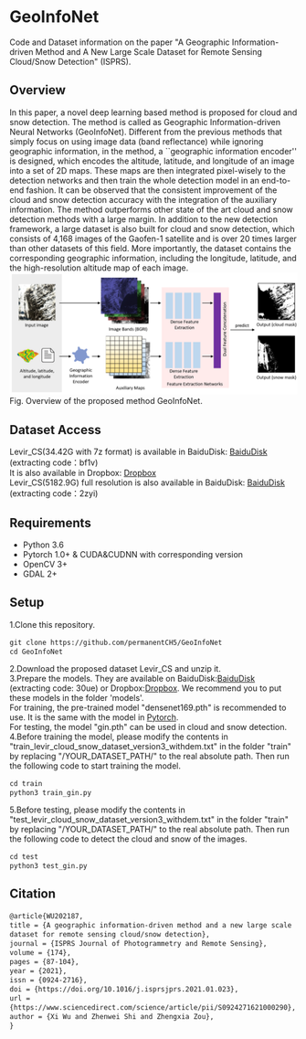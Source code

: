 # GeoInfoNet
Code and Dataset information on the paper "A Geographic Information-driven Method and A New Large Scale Dataset for Remote Sensing Cloud/Snow Detection" (ISPRS).

## Overview
In this paper, a novel deep learning based method is proposed for cloud and snow detection. The method is called as Geographic Information-driven Neural Networks (GeoInfoNet). Different from the previous methods that simply focus on using image data (band reflectance) while ignoring geographic information, in the method, a ``geographic information encoder'' is designed, which encodes the altitude, latitude, and longitude of an image into a set of 2D maps. These maps are then integrated pixel-wisely to the detection networks and then train the whole detection model in an end-to-end fashion. It can be observed that the consistent improvement of the cloud and snow detection accuracy with the integration of the auxiliary information. The method outperforms other state of the art cloud and snow detection methods with a large margin. In addition to the new detection framework, a large dataset is also built for cloud and snow detection, which consists of 4,168 images of the Gaofen-1 satellite and is over 20 times larger than other datasets of this field. More importantly, the dataset contains the corresponding geographic information, including the longitude, latitude, and the high-resolution altitude map of each image.  
![](algorithm_flow.png)  
Fig. Overview of the proposed method GeoInfoNet.  

## Dataset Access
Levir_CS(34.42G with 7z format) is available in BaiduDisk: [BaiduDisk](https://pan.baidu.com/s/1AMf9_7RYZyGHDTQcGfFLHA) (extracting code：bf1v)  
It is also available in Dropbox: [Dropbox](https://www.dropbox.com/sh/tauqvwnejlygvi0/AAA2_3uQv0AKTJ59nNviKCTRa?dl=0)    
Levir_CS(5182.9G) full resolution is also available in BaiduDisk: [BaiduDisk](https://pan.baidu.com/s/1YDgwGJ9ZTVvDNq-iEnh5ZA) (extracting code：2zyi)  

## Requirements
* Python 3.6
* Pytorch 1.0+ & CUDA&CUDNN with corresponding version
* OpenCV 3+
* GDAL 2+

## Setup
1.Clone this repository.  
```
git clone https://github.com/permanentCH5/GeoInfoNet
cd GeoInfoNet
```
2.Download the proposed dataset Levir_CS and unzip it.  
3.Prepare the models. They are available on BaiduDisk:[BaiduDisk](https://pan.baidu.com/s/16C1L3CuqcP0rG0WbXU4qYA ) (extracting code: 30ue) or Dropbox:[Dropbox](https://www.dropbox.com/sh/6e1ojw5apxbzmao/AAAQKsyRzB0bD5JNLqV81093a?dl=0). We recommend you to put these models in the folder 'models'.  
For training, the pre-trained model "densenet169.pth" is recommended to use. It is the same with the model in [Pytorch](https://pytorch.org/vision/stable/_modules/torchvision/models/densenet.html#densenet169).  
For testing, the model "gin.pth" can be used in cloud and snow detection.  
4.Before training the model, please modify the contents in "train_levir_cloud_snow_dataset_version3_withdem.txt" in the folder "train" by replacing "/YOUR_DATASET_PATH/" to the real absolute path. Then run the following code to start training the model.
```
cd train
python3 train_gin.py
```
5.Before testing, please modify the contents in "test_levir_cloud_snow_dataset_version3_withdem.txt" in the folder "train" by replacing "/YOUR_DATASET_PATH/" to the real absolute path. Then run the following code to detect the cloud and snow of the images.
```
cd test
python3 test_gin.py
```

## Citation
```
@article{WU202187,
title = {A geographic information-driven method and a new large scale dataset for remote sensing cloud/snow detection},
journal = {ISPRS Journal of Photogrammetry and Remote Sensing},
volume = {174},
pages = {87-104},
year = {2021},
issn = {0924-2716},
doi = {https://doi.org/10.1016/j.isprsjprs.2021.01.023},
url = {https://www.sciencedirect.com/science/article/pii/S0924271621000290},
author = {Xi Wu and Zhenwei Shi and Zhengxia Zou},
}
```
